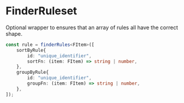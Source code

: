 # FinderRuleset

Optional wrapper to ensures that an array of rules all have the correct shape.

```ts
const rule = finderRules<FItem>([
    sortByRule{
        id: "unique_identifier",
        sortFn: (item: FItem) => string | number,
    },
    groupByRule{
        id: "unique_identifier",
        groupFn: (item: FItem) => string | number,
    },
]);
```
